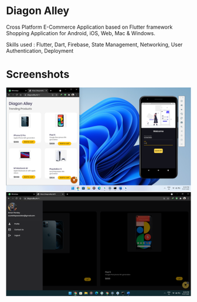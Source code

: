 # Diagon Alley

Cross Platform E-Commerce Application based on Flutter framework
Shopping Application for Android, iOS, Web, Mac & Windows.

Skills used : Flutter, Dart, Firebase, State Management, Networking, User Authentication, Deployment


# Screenshots

<img src = "https://raw.githubusercontent.com/amanpandey1999ap/Diagon-Alley/master/DA_CrossPlatform_lightmode.png" >
<img src = "https://raw.githubusercontent.com/amanpandey1999ap/Diagon-Alley/master/DA_Web_drawer_darkmode.png" >

